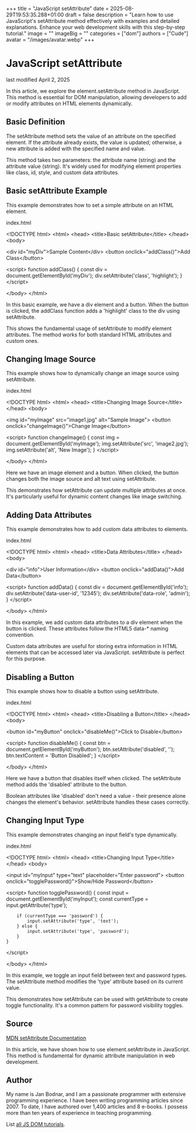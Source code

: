 +++
title = "JavaScript setAttribute"
date = 2025-08-29T19:53:35.288+01:00
draft = false
description = "Learn how to use JavaScript's setAttribute method effectively with examples and detailed explanations. Enhance your web development skills with this step-by-step tutorial."
image = ""
imageBig = ""
categories = ["dom"]
authors = ["Cude"]
avatar = "/images/avatar.webp"
+++

# JavaScript setAttribute

last modified April 2, 2025

In this article, we explore the element.setAttribute method in
JavaScript. This method is essential for DOM manipulation, allowing developers
to add or modify attributes on HTML elements dynamically.

## Basic Definition

The setAttribute method sets the value of an attribute on the
specified element. If the attribute already exists, the value is updated;
otherwise, a new attribute is added with the specified name and value.

This method takes two parameters: the attribute name (string) and the attribute
value (string). It's widely used for modifying element properties like class,
id, style, and custom data attributes.

## Basic setAttribute Example

This example demonstrates how to set a simple attribute on an HTML element.

index.html
    

&lt;!DOCTYPE html&gt;
&lt;html&gt;
&lt;head&gt;
    &lt;title&gt;Basic setAttribute&lt;/title&gt;
&lt;/head&gt;
&lt;body&gt;

&lt;div id="myDiv"&gt;Sample Content&lt;/div&gt;
&lt;button onclick="addClass()"&gt;Add Class&lt;/button&gt;

&lt;script&gt;
    function addClass() {
        const div = document.getElementById('myDiv');
        div.setAttribute('class', 'highlight');
    }
&lt;/script&gt;

&lt;/body&gt;
&lt;/html&gt;

In this basic example, we have a div element and a button. When the button is
clicked, the addClass function adds a 'highlight' class to the div
using setAttribute.

This shows the fundamental usage of setAttribute to modify element
attributes. The method works for both standard HTML attributes and custom ones.

## Changing Image Source

This example shows how to dynamically change an image source using setAttribute.

index.html
    

&lt;!DOCTYPE html&gt;
&lt;html&gt;
&lt;head&gt;
    &lt;title&gt;Changing Image Source&lt;/title&gt;
&lt;/head&gt;
&lt;body&gt;

&lt;img id="myImage" src="image1.jpg" alt="Sample Image"&gt;
&lt;button onclick="changeImage()"&gt;Change Image&lt;/button&gt;

&lt;script&gt;
    function changeImage() {
        const img = document.getElementById('myImage');
        img.setAttribute('src', 'image2.jpg');
        img.setAttribute('alt', 'New Image');
    }
&lt;/script&gt;

&lt;/body&gt;
&lt;/html&gt;

Here we have an image element and a button. When clicked, the button changes
both the image source and alt text using setAttribute.

This demonstrates how setAttribute can update multiple attributes
at once. It's particularly useful for dynamic content changes like image
switching.

## Adding Data Attributes

This example demonstrates how to add custom data attributes to elements.

index.html
    

&lt;!DOCTYPE html&gt;
&lt;html&gt;
&lt;head&gt;
    &lt;title&gt;Data Attributes&lt;/title&gt;
&lt;/head&gt;
&lt;body&gt;

&lt;div id="info"&gt;User Information&lt;/div&gt;
&lt;button onclick="addData()"&gt;Add Data&lt;/button&gt;

&lt;script&gt;
    function addData() {
        const div = document.getElementById('info');
        div.setAttribute('data-user-id', '12345');
        div.setAttribute('data-role', 'admin');
    }
&lt;/script&gt;

&lt;/body&gt;
&lt;/html&gt;

In this example, we add custom data attributes to a div element when the button
is clicked. These attributes follow the HTML5 data-* naming convention.

Custom data attributes are useful for storing extra information in HTML elements
that can be accessed later via JavaScript. setAttribute is perfect
for this purpose.

## Disabling a Button

This example shows how to disable a button using setAttribute.

index.html
    

&lt;!DOCTYPE html&gt;
&lt;html&gt;
&lt;head&gt;
    &lt;title&gt;Disabling a Button&lt;/title&gt;
&lt;/head&gt;
&lt;body&gt;

&lt;button id="myButton" onclick="disableMe()"&gt;Click to Disable&lt;/button&gt;

&lt;script&gt;
    function disableMe() {
        const btn = document.getElementById('myButton');
        btn.setAttribute('disabled', '');
        btn.textContent = 'Button Disabled';
    }
&lt;/script&gt;

&lt;/body&gt;
&lt;/html&gt;

Here we have a button that disables itself when clicked. The
setAttribute method adds the 'disabled' attribute to the button.

Boolean attributes like 'disabled' don't need a value - their presence alone
changes the element's behavior. setAttribute handles these cases
correctly.

## Changing Input Type

This example demonstrates changing an input field's type dynamically.

index.html
    

&lt;!DOCTYPE html&gt;
&lt;html&gt;
&lt;head&gt;
    &lt;title&gt;Changing Input Type&lt;/title&gt;
&lt;/head&gt;
&lt;body&gt;

&lt;input id="myInput" type="text" placeholder="Enter password"&gt;
&lt;button onclick="togglePassword()"&gt;Show/Hide Password&lt;/button&gt;

&lt;script&gt;
    function togglePassword() {
        const input = document.getElementById('myInput');
        const currentType = input.getAttribute('type');
        
        if (currentType === 'password') {
            input.setAttribute('type', 'text');
        } else {
            input.setAttribute('type', 'password');
        }
    }
&lt;/script&gt;

&lt;/body&gt;
&lt;/html&gt;

In this example, we toggle an input field between text and password types. The
setAttribute method modifies the 'type' attribute based on its
current value.

This demonstrates how setAttribute can be used with
getAttribute to create toggle functionality. It's a common pattern
for password visibility toggles.

## Source

[MDN setAttribute Documentation](https://developer.mozilla.org/en-US/docs/Web/API/Element/setAttribute)

In this article, we have shown how to use element.setAttribute
in JavaScript. This method is fundamental for dynamic attribute manipulation
in web development.

## Author

My name is Jan Bodnar, and I am a passionate programmer with extensive
programming experience. I have been writing programming articles since 2007.
To date, I have authored over 1,400 articles and 8 e-books. I possess more
than ten years of experience in teaching programming.

List [all JS DOM tutorials](/all/#dom).